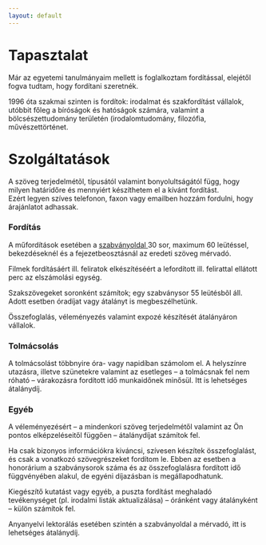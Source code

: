 ```yaml
---
layout: default
---
```


<h1>Tapasztalat</h1>

Már az egyetemi tanulmányaim mellett is foglalkoztam fordítással, elejétől fogva tudtam, hogy fordítani szeretnék. 

1996 óta szakmai szinten is fordítok: irodalmat és szakfordítást vállalok, utóbbit főleg a bíróságok és hatóságok számára, valamint a bölcsészettudomány területén (irodalomtudomány, filozófia, művészettörténet.


<h1>Szolgáltatások</h1>
A szöveg terjedelmétõl, típusától valamint bonyolultságától függ, hogy milyen határidőre és mennyiért készíthetem el a kívánt fordítást. <br>Ezért legyen szíves telefonon, faxon vagy emailben hozzám fordulni, hogy árajánlatot adhassak.

<h3>Fordítás</h3>

A műfordítások esetében  a <a href=“https://literaturuebersetzer.de/berufspraktisches/rechtliches/normseite/“>szabványoldal </a> 30 sor, maximum 60 leütéssel, bekezdéseknél és a fejezetbeosztásnál az eredeti szöveg mérvadó. 

Filmek fordításáért ill. feliratok elkészítéséért a lefordított ill. felirattal ellátott perc az elszámolási egység.

Szakszövegeket soronként számítok; egy szabványsor 55 leütésbõl áll. Adott esetben óradíjat vagy átalányt is megbeszélhetünk.

Összefoglalás, véleményezés valamint expozé készítését átalányáron vállalok.

<h3>Tolmácsolás </h3>
A tolmácsolást többnyire óra- vagy napidíban számolom el. A helyszínre utazásra, illetve szünetekre valamint az esetleges – a tolmácsnak fel nem róható – várakozásra fordított idő munkaidőnek minősül.
Itt is lehetséges átalánydíj.

<h3>Egyéb</h3>
A véleményezésért – a mindenkori szöveg terjedelmétől valamint az Ön pontos elképzeléseitől függően – átalánydíjat számítok fel. 

Ha csak bizonyos információkra kiváncsi, szívesen készítek összefoglalást, és csak a vonatkozó szövegrészeket fordítom le. Ebben az esetben a honorárium a szabványsorok száma és az összefoglalásra fordított idő függvényében alakul, de egyéni díjazásban is megállapodhatunk. 

Kiegészítő kutatást vagy egyéb, a puszta fordítást meghaladó tevékenységet (pl. irodalmi listák aktualizálása) – óránként vagy átalányként – külön számítok fel.

Anyanyelvi lektorálás esetében szintén a szabványoldal a mérvadó, itt is lehetséges átalánydíj.
